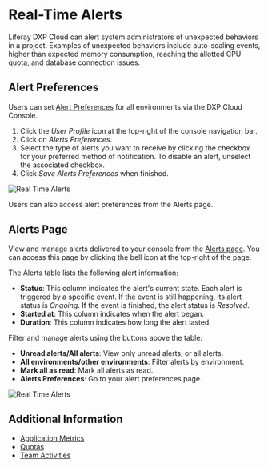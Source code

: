 # Real-Time Alerts

Liferay DXP Cloud can alert system administrators of unexpected behaviors in a project. Examples of unexpected behaviors include auto-scaling events, higher than expected memory consumption, reaching the allotted CPU quota, and database connection issues.

## Alert Preferences

Users can set [Alert Preferences](https://console.liferay.cloud/account/alerts-preferences) for all environments via the DXP Cloud Console.

1. Click the *User Profile* icon at the top-right of the console navigation bar.
1. Click on *Alerts Preferences*.
1. Select the type of alerts you want to receive by clicking the checkbox for your preferred method of notification. To disable an alert, unselect the associated checkbox.
1. Click *Save Alerts Preferences* when finished.

![Real Time Alerts](./real-time-alerts/images/01.png)

Users can also access alert preferences from the Alerts page.

## Alerts Page

View and manage alerts delivered to your console from the [Alerts page](https://console.liferay.cloud/alerts). You can access this page by clicking the bell icon at the top-right of the page.

The Alerts table lists the following alert information:

* **Status**: This column indicates the alert's current state. Each alert is triggered by a specific event. If the event is still happening, its alert status is *Ongoing*. If the event is finished, the alert status is *Resolved*.
* **Started at**: This column indicates when the alert began.
* **Duration**: This column indicates how long the alert lasted.

Filter and manage alerts using the buttons above the table:

* **Unread alerts/All alerts**: View only unread alerts, or all alerts.
* **All environments/other environments**: Filter alerts by environment.
* **Mark all as read**: Mark all alerts as read.
* **Alerts Preferences**: Go to your alert preferences page.

![Real Time Alerts](./real-time-alerts/images/02.png)

## Additional Information

* [Application Metrics](https://learn.liferay.com/dxp-cloud/latest/en/manage-and-optimize/application-metrics.html)
* [Quotas](https://learn.liferay.com/dxp-cloud/latest/en/manage-and-optimize/quotas.html)
* [Team Activities](https://learn.liferay.com/dxp-cloud/latest/en/manage-and-optimize/team-activities.html)
